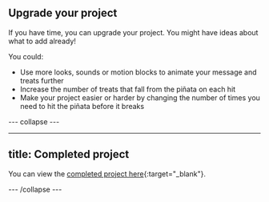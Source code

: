 ## Upgrade your project

If you have time, you can upgrade your project. You might have ideas about what to add already! 

You could:

+ Use more looks, sounds or motion blocks to animate your message and treats further
+ Increase the number of treats that fall from the piñata on each hit
+ Make your project easier or harder by changing the number of times you need to hit the piñata before it breaks

--- collapse ---

---
title: Completed project
---

You can view the [completed project here](https://scratch.mit.edu/projects/649873783/){:target="_blank"}.

--- /collapse ---